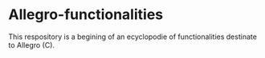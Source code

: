 # Allegro-functionalities

This respository is a begining of an ecyclopodie of functionalities destinate to Allegro (C).
